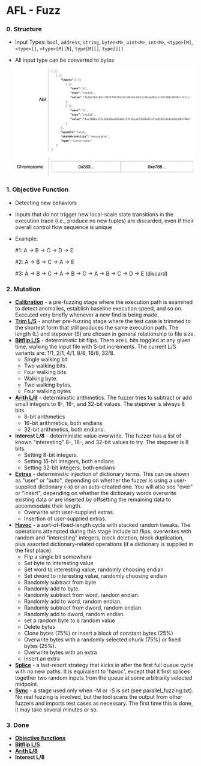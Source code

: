 # AFL - Fuzz

### 0. Structure

- Input Types: `bool`, `address`, `string`, `bytes<M>`, `uint<M>`, `int<M>`, `<type>[M]`, `<type>[]`, `<type>[M][N]`, `type[M][]`, `type[][]`

- All input type can be converted to bytes

  

  ![encode-abi](encode-abi.png)



### 1. Objective Function

- Detecting new behaviors

- Inputs that do not trigger new local-scale state transitions in the execution trace (i.e., produce no new tuples) are discarded, even if their overall control flow sequence is unique

- Example:

  #1: A -> B -> C -> D -> E

  #2: A -> B -> C -> A -> E

  #3: A -> B -> C -> A -> B -> C -> A -> B -> C -> D -> E (discard)

### 2. Mutation

- <u>**Calibration**</u> - a pre-fuzzing stage where the execution path is examined to detect anomalies, establish baseline execution speed, and so on. Executed very briefly whenever a new find is being made.
- **<u>Trim L/S</u>** - another pre-fuzzing stage where the test case is trimmed to the shortest form that still produces the same execution path. The length (L) and stepover (S) are chosen in general relationship to file size.
- **<u>Bitflip L/S</u>** - deterministic bit flips. There are L bits toggled at any given time, walking the input file with S-bit increments. The current L/S variants are: 1/1, 2/1, 4/1, 8/8, 16/8, 32/8.
  - Single walking bit
  - Two walking bits.
  - Four walking bits.
  - Walking byte.
  - Two walking bytes.
  - Four walking bytes
- **<u>Arith L/8</u>** - deterministic arithmetics. The fuzzer tries to subtract or add small integers to 8-, 16-, and 32-bit values. The stepover is always 8 bits.
  -  8-bit arithmetics
  - 16-bit arithmetics, both endians
  - 32-bit arithmetics, both endians.
- **Interest L/8** - deterministic value overwrite. The fuzzer has a list of known "interesting" 8-, 16-, and 32-bit values to try. The stepover is 8 bits.
  - Setting 8-bit integers.
  - Setting 16-bit integers, both endians
  - Setting 32-bit integers, both endians
- <u>**Extras**</u> - deterministic injection of dictionary terms. This can be shown as "user" or "auto", depending on whether the fuzzer is using a user-supplied dictionary (-x) or an auto-created one. You will also see "over" or "insert", depending on whether the dictionary words overwrite existing data or are inserted by offsetting the remaining data to accommodate their length.
  - Overwrite with user-supplied extras.
  - Insertion of user-supplied extras.
- **<u>Havoc</u>** - a sort-of-fixed-length cycle with stacked random tweaks. The operations attempted during this stage include bit flips, overwrites with random and "interesting" integers, block deletion, block duplication, plus assorted dictionary-related operations (if a dictionary is supplied in the first place).
  - Flip a single bit somewhere
  - Set byte to interesting value
  - Set word to interesting value, randomly choosing endian
  - Set dword to interesting value, randomly choosing endian
  - Randomly subtract from byte
  - Randomly add to byte.
  - Randomly subtract from word, random endian.
  - Randomly add to word, random endian.
  - Randomly subtract from dword, random endian.
  - Randomly add to dword, random endian.
  - set a random byte to a random value
  - Delete bytes
  - Clone bytes (75%) or insert a block of constant bytes (25%)
  - Overwrite bytes with a randomly selected chunk (75%) or fixed bytes (25%).
  - Overwrite bytes with an extra
  - Insert an extra
- **<u>Splice</u>** - a last-resort strategy that kicks in after the first full queue cycle with no new paths. It is equivalent to 'havoc', except that it first splices together two random inputs from the queue at some arbitrarily selected midpoint.
- **<u>Sync</u>** - a stage used only when -M or -S is set (see parallel_fuzzing.txt). No real fuzzing is involved, but the tool scans the output from other fuzzers and imports test cases as necessary. The first time this is done, it may take several minutes or so.

### 3. Done

- **<u>Objective functions</u>**
- **<u>Bitflip L/S</u>**
- **<u>Arith L/8</u>**
- **Interest L/8**



